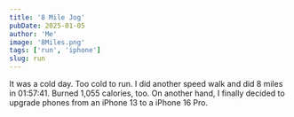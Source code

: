 ```yaml
---
title: '8 Mile Jog'
pubDate: 2025-01-05
author: 'Me'
image: '8Miles.png'
tags: ['run', 'iphone']
slug: run
---
```


It was a cold day. Too cold to run. I did another speed walk and did 8 miles in 01:57:41. Burned 1,055 calories, too. On another hand, I finally decided to upgrade phones from an iPhone 13 to a iPhone 16 Pro.


